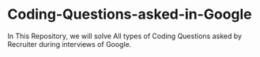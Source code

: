 # Coding-Questions-asked-in-Google
In This Repository, we will solve All types of Coding Questions asked by Recruiter during interviews of Google.

